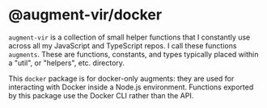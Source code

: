 # @augment-vir/docker

`augment-vir` is a collection of small helper functions that I constantly use across all my JavaScript and TypeScript repos. I call these functions `augments`. These are functions, constants, and types typically placed within a "util", or "helpers", etc. directory.

This `docker` package is for docker-only augments: they are used for interacting with Docker inside a Node.js environment. Functions exported by this package use the Docker CLI rather than the API.

